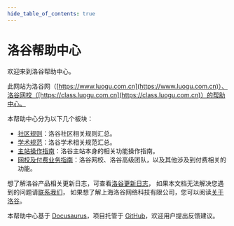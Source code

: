 ```yaml
---
hide_table_of_contents: true
---
```


# 洛谷帮助中心

欢迎来到洛谷帮助中心。

此网站为洛谷网（[https://www.luogu.com.cn](https://www.luogu.com.cn)）、洛谷网校（[https://class.luogu.com.cn](https://class.luogu.com.cn)）的帮助中心。

本帮助中心分为以下几个板块：

- [社区规则](/rules/community)：洛谷社区相关规则汇总。
- [学术规范](/rules/academic)：洛谷学术相关规范汇总。
- [主站操作指南](/manual/luogu)：洛谷主站本身的相关功能操作指南。
- [网校及付费业务指南](/manual/class)：洛谷网校、洛谷高级团队，以及其他涉及到付费相关的功能。

想了解洛谷产品相关更新日志，可查看[洛谷更新日志](/release-note)，
如果本文档无法解决您遇到的问题请[联系我们](/contact-us)，
如果想了解上海洛谷网络科技有限公司，您可以阅读[关于洛谷](/about-us)。

本帮助中心基于 [Docusaurus](https://docusaurus.io/)，项目托管于 [GitHub](https://github.com/luogu-dev/docs)，欢迎用户提出反馈建议。
